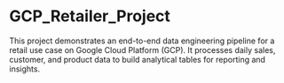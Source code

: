 # GCP_Retailer_Project
This project demonstrates an end-to-end data engineering pipeline for a retail use case on Google Cloud Platform (GCP). It processes daily sales, customer, and product data to build analytical tables for reporting and insights.
